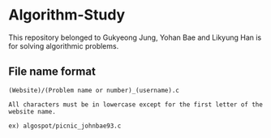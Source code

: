 # Algorithm-Study
This repository belonged to Gukyeong Jung, Yohan Bae and Likyung Han is for solving algorithmic problems.  
  
  
## File name format
    (Website)/(Problem name or number)_(username).c
    
    All characters must be in lowercase except for the first letter of the website name.
    
    ex) algospot/picnic_johnbae93.c
